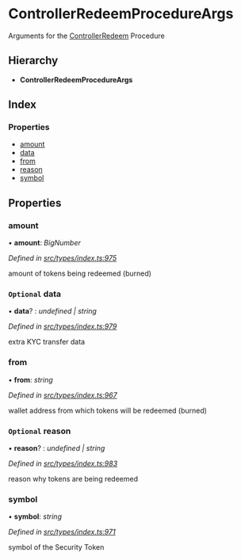 # ControllerRedeemProcedureArgs

Arguments for the [ControllerRedeem](../enums/_types_index_.proceduretype.md#controllerredeem) Procedure

## Hierarchy

* **ControllerRedeemProcedureArgs**

## Index

### Properties

* [amount](../interfaces/_types_index_.controllerredeemprocedureargs.md#amount)
* [data](../interfaces/_types_index_.controllerredeemprocedureargs.md#optional-data)
* [from](../interfaces/_types_index_.controllerredeemprocedureargs.md#from)
* [reason](../interfaces/_types_index_.controllerredeemprocedureargs.md#optional-reason)
* [symbol](../interfaces/_types_index_.controllerredeemprocedureargs.md#symbol)

## Properties

### amount

• **amount**: _BigNumber_

_Defined in_ [_src/types/index.ts:975_](https://github.com/PolymathNetwork/polymath-sdk/blob/e8bbc1e/src/types/index.ts#L975)

amount of tokens being redeemed \(burned\)

### `Optional` data

• **data**? : _undefined \| string_

_Defined in_ [_src/types/index.ts:979_](https://github.com/PolymathNetwork/polymath-sdk/blob/e8bbc1e/src/types/index.ts#L979)

extra KYC transfer data

### from

• **from**: _string_

_Defined in_ [_src/types/index.ts:967_](https://github.com/PolymathNetwork/polymath-sdk/blob/e8bbc1e/src/types/index.ts#L967)

wallet address from which tokens will be redeemed \(burned\)

### `Optional` reason

• **reason**? : _undefined \| string_

_Defined in_ [_src/types/index.ts:983_](https://github.com/PolymathNetwork/polymath-sdk/blob/e8bbc1e/src/types/index.ts#L983)

reason why tokens are being redeemed

### symbol

• **symbol**: _string_

_Defined in_ [_src/types/index.ts:971_](https://github.com/PolymathNetwork/polymath-sdk/blob/e8bbc1e/src/types/index.ts#L971)

symbol of the Security Token

